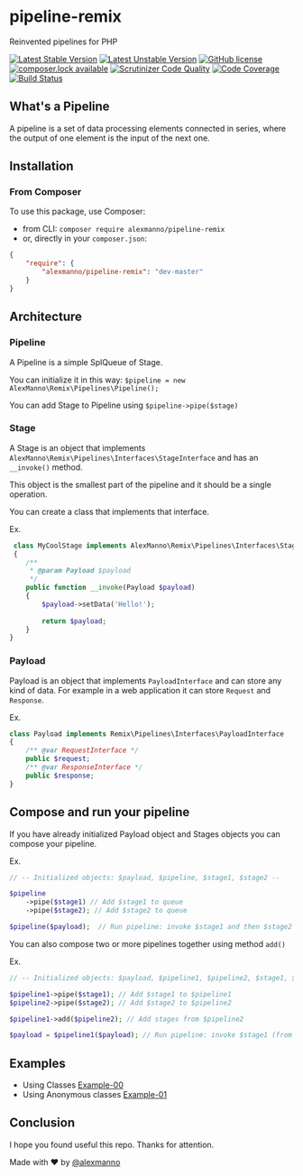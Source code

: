 # pipeline-remix
Reinvented pipelines for PHP

[![Latest Stable Version](https://poser.pugx.org/alexmanno/pipeline-remix/version)](https://packagist.org/packages/alexmanno/pipeline-remix) 
[![Latest Unstable Version](https://poser.pugx.org/alexmanno/pipeline-remix/v/unstable)](//packagist.org/packages/alexmanno/pipeline-remix) 
[![GitHub license](https://img.shields.io/github/license/alexmanno/pipeline-remix.svg)](https://github.com/alexmanno/pipeline-remix/blob/master/LICENSE.md) 
[![composer.lock available](https://poser.pugx.org/alexmanno/pipeline-remix/composerlock)](https://packagist.org/packages/alexmanno/pipeline-remix) 
[![Scrutinizer Code Quality](https://scrutinizer-ci.com/g/alexmanno/pipeline-remix/badges/quality-score.png?b=master)](https://scrutinizer-ci.com/g/alexmanno/pipeline-remix/?branch=master)
[![Code Coverage](https://scrutinizer-ci.com/g/alexmanno/pipeline-remix/badges/coverage.png?b=master)](https://scrutinizer-ci.com/g/alexmanno/pipeline-remix/?branch=master)
[![Build Status](https://scrutinizer-ci.com/g/alexmanno/pipeline-remix/badges/build.png?b=master)](https://scrutinizer-ci.com/g/alexmanno/pipeline-remix/build-status/master)


## What's a Pipeline
A pipeline is a set of data processing elements connected in series, where the output of one element is the input of the next one.

## Installation
### From Composer
To use this package, use Composer:

 * from CLI: `composer require alexmanno/pipeline-remix`
 * or, directly in your `composer.json`:

```json
{
    "require": {
        "alexmanno/pipeline-remix": "dev-master"
    }
}
```

## Architecture

### Pipeline

A Pipeline is a simple SplQueue of Stage. 

You can initialize it in this way: `$pipeline = new AlexManno\Remix\Pipelines\Pipeline();`

You can add Stage to Pipeline using `$pipeline->pipe($stage)`

### Stage

A Stage is an object that implements `AlexManno\Remix\Pipelines\Interfaces\StageInterface` and has an `__invoke()` method.

This object is the smallest part of the pipeline and it should be a single operation.

You can create a class that implements that interface. 

Ex.
```php
 class MyCoolStage implements AlexManno\Remix\Pipelines\Interfaces\StageInterface
 {
    /**
     * @param Payload $payload
     */
    public function __invoke(Payload $payload)
    {
        $payload->setData('Hello!');
        
        return $payload;
    }
}
```

### Payload

Payload is an object that implements `PayloadInterface` and can store any kind of data.
For example in a web application it can store `Request` and `Response`.

Ex.
```php
class Payload implements Remix\Pipelines\Interfaces\PayloadInterface
{
    /** @var RequestInterface */
    public $request;
    /** @var ResponseInterface */
    public $response;
}
```

## Compose and run your pipeline

If you have already initialized Payload object and Stages objects you can compose your pipeline.

Ex.
```php
// -- Initialized objects: $payload, $pipeline, $stage1, $stage2 --

$pipeline
    ->pipe($stage1) // Add $stage1 to queue
    ->pipe($stage2); // Add $stage2 to queue

$pipeline($payload);  // Run pipeline: invoke $stage1 and then $stage2 with payload from $stage1
```

You can also compose two or more pipelines together using method `add()`

Ex.

```php
// -- Initialized objects: $payload, $pipeline1, $pipeline2, $stage1, $stage2 --

$pipeline1->pipe($stage1); // Add $stage1 to $pipeline1
$pipeline2->pipe($stage2); // Add $stage2 to $pipeline2

$pipeline1->add($pipeline2); // Add stages from $pipeline2

$payload = $pipeline1($payload); // Run pipeline: invoke $stage1 (from $pipeline1) and then $stage2 (from $pipeline2) with payload from $stage1

```

## Examples

 * Using Classes [Example-00](examples/example-00.php)
 * Using Anonymous classes [Example-01](examples/example-01.php)


## Conclusion

I hope you found useful this repo. Thanks for attention. 

Made with :heart: by [@alexmanno](https://aka.am)



